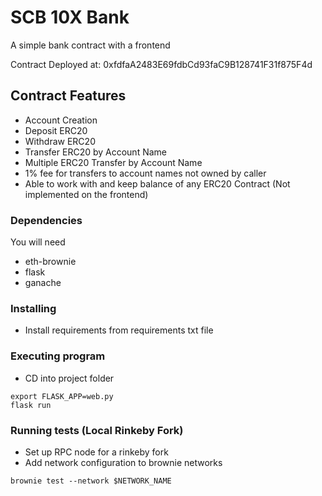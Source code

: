 # SCB 10X Bank

A simple bank contract with a frontend

Contract Deployed at: 0xfdfaA2483E69fdbCd93faC9B128741F31f875F4d

## Contract Features
* Account Creation 
* Deposit ERC20
* Withdraw ERC20
* Transfer ERC20 by Account Name
* Multiple ERC20 Transfer by Account Name
* 1% fee for transfers to account names not owned by caller
* Able to work with and keep balance of any ERC20 Contract (Not implemented on the frontend)

### Dependencies

You will need
* eth-brownie
* flask
* ganache

### Installing

* Install requirements from requirements txt file

### Executing program
* CD into project folder

```
export FLASK_APP=web.py
flask run
```

### Running tests (Local Rinkeby Fork)

* Set up RPC node for a rinkeby fork
* Add network configuration to brownie networks
```
brownie test --network $NETWORK_NAME
```
